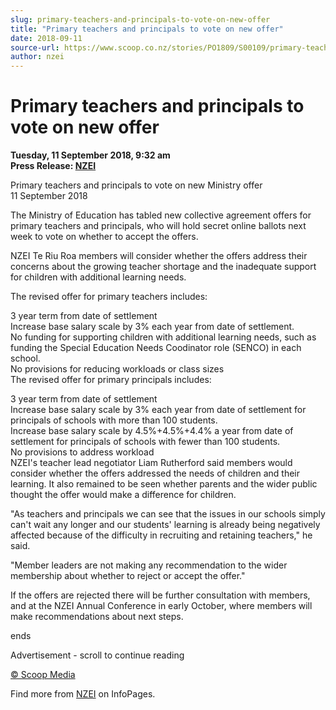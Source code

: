 ```yaml
---
slug: primary-teachers-and-principals-to-vote-on-new-offer
title: "Primary teachers and principals to vote on new offer"
date: 2018-09-11
source-url: https://www.scoop.co.nz/stories/PO1809/S00109/primary-teachers-and-principals-to-vote-on-new-offer.htm
author: nzei
---
```

Primary teachers and principals to vote on new offer
====================================================

**Tuesday, 11 September 2018, 9:32 am**  
**Press Release: [NZEI](https://info.scoop.co.nz/NZEI)**

Primary teachers and principals to vote on new Ministry offer  
11 September 2018

The Ministry of Education has tabled new collective agreement offers for primary teachers and principals, who will hold secret online ballots next week to vote on whether to accept the offers.

NZEI Te Riu Roa members will consider whether the offers address their concerns about the growing teacher shortage and the inadequate support for children with additional learning needs.

The revised offer for primary teachers includes:

3 year term from date of settlement  
Increase base salary scale by 3% each year from date of settlement.  
No funding for supporting children with additional learning needs, such as funding the Special Education Needs Coodinator role (SENCO) in each school.  
No provisions for reducing workloads or class sizes  
The revised offer for primary principals includes:

3 year term from date of settlement  
Increase base salary scale by 3% each year from date of settlement for principals of schools with more than 100 students.  
Increase base salary scale by 4.5%+4.5%+4.4% a year from date of settlement for principals of schools with fewer than 100 students.  
No provisions to address workload  
NZEI's teacher lead negotiator Liam Rutherford said members would consider whether the offers addressed the needs of children and their learning. It also remained to be seen whether parents and the wider public thought the offer would make a difference for children.

"As teachers and principals we can see that the issues in our schools simply can't wait any longer and our students' learning is already being negatively affected because of the difficulty in recruiting and retaining teachers," he said.

"Member leaders are not making any recommendation to the wider membership about whether to reject or accept the offer."

If the offers are rejected there will be further consultation with members, and at the NZEI Annual Conference in early October, where members will make recommendations about next steps.

ends

Advertisement - scroll to continue reading





[© Scoop Media](http://www.scoop.co.nz/about/terms.html)

Find more from [NZEI](https://info.scoop.co.nz/NZEI) on InfoPages.